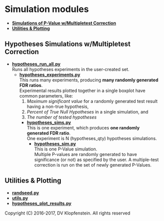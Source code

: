 # Simulation modules

  * [**Simulations of P-Value w/Multipletest Correction**](#simulations-of-p-value-wmultipletest-correction)    
  * [**Utilities & Plotting**](#utilities--plotting)    


## Hypotheses Simulations w/Multipletest Correction

  * [**hypotheses_run_all.py**](hypotheses_run_all.py)    
    Runs all hypotheses experiments in the user-created set.
    * [**hypotheses_experiments.py**](hypotheses_experiments.py)    
      This runs many experiments, producing **many randomly generated FDR ratios**.    
      Experimental results plotted together in a single boxplot have common parameters, like:
        1) _Maximum significant value_ for a randomly generated test result having a non-true hypothesis,
        2) _Percent of True Null Hypotheses_ in a single simulation, and
        3) _The number of tested hypotheses_
      * [**hypotheses_sims.py**](hypotheses_sims.py)    
        This is one experiment, which produces **one randomly generated FDR ratio**.    
        One experiment is N (hypotheses_qty) hypotheses simulations.    
        * [**hypotheses_sim.py**](hypotheses_sim.py)    
        This is one P-Value simulation.    
        Multiple P-values are randomly generated to have significance (or not) as specified by the user.
        A multiple-test correction is run on the set of newly generated P-Values.

## Utilities & Plotting
  * [**randseed.py**](randseed.py)    
  * [**utils.py**](utils.py)    
  * [**hypotheses_plot_results.py**](hypotheses_plot_results.py)    

Copyright (C) 2016-2017, DV Klopfenstein. All rights reserved
